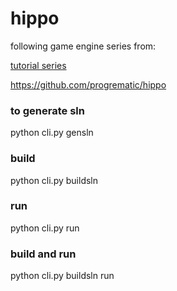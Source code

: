 # hippo

following game engine series from:

[tutorial series](https://www.youtube.com/watch?v=wMk182vENjk&list=PL7lh9ryRNHSIzqKzEdYPG94B0uvfqhHpb&ab_channel=Progrematic)

https://github.com/progrematic/hippo


### to generate sln
python cli.py gensln

### build
python cli.py buildsln

### run
python cli.py run

### build and run
python cli.py buildsln run


